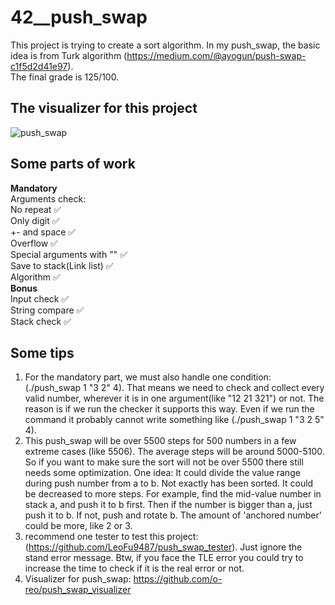 # 42__push_swap
This project is trying to create a sort algorithm. In my push_swap, the basic idea is from Turk algorithm (https://medium.com/@ayogun/push-swap-c1f5d2d41e97).   
The final grade is 125/100.

## **The visualizer for this project**   
![push_swap](https://github.com/irwenjust/42__push_swap/issues/1#issue-2431524736) 
   
## **Some parts of work**  
**Mandatory**   
Arguments check:  
No repeat                      ✅   
Only digit                     ✅   
+- and space                   ✅   
Overflow                       ✅   
Special arguments with ""      ✅   
Save to stack(Link list)       ✅   
Algorithm                      ✅   
**Bonus**   
Input check                    ✅   
String compare                 ✅   
Stack check                    ✅   

## **Some tips**  
1. For the mandatory part, we must also handle one condition: (./push_swap 1 "3 2" 4). That means we need to check and collect every valid number, wherever it is in one argument(like "12 21 321") or not. The reason is if we run the checker it supports this way. Even if we run the command it probably cannot write something like (./push_swap 1 "3 2 5" 4).
2. This push_swap will be over 5500 steps for 500 numbers in a few extreme cases (like 5506). The average steps will be around 5000-5100. So if you want to make sure the sort will not be over 5500 there still needs some optimization. One idea: It could divide the value range during push number from a to b. Not exactly has been sorted. It  could be decreased to more steps. For example, find the mid-value number in stack a, and push it to b first. Then if the number is bigger than a, just push it to b. If not, push and rotate b. The amount of 'anchored number' could be more, like 2 or 3.   
3. recommend one tester to test this project: (https://github.com/LeoFu9487/push_swap_tester). Just ignore the stand error message. Btw, if you face the TLE error you could try to increase the time to check if it is the real error or not.
4. Visualizer for push_swap: https://github.com/o-reo/push_swap_visualizer
